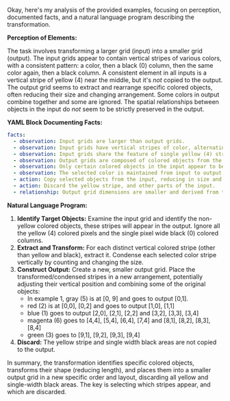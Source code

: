 Okay, here's my analysis of the provided examples, focusing on perception, documented facts, and a natural language program describing the transformation.

**Perception of Elements:**

The task involves transforming a larger grid (input) into a smaller grid (output). The input grids appear to contain vertical stripes of various colors, with a consistent pattern: a color, then a black (0) column, then the same color again, then a black column.  A consistent element in all inputs is a vertical stripe of yellow (4) near the middle, but it's *not* copied to the output. The output grid seems to extract and rearrange specific colored objects, often reducing their size and changing arrangement. Some colors in output combine together and some are ignored. The spatial relationships between objects in the input do *not* seem to be strictly preserved in the output.

**YAML Block Documenting Facts:**


```yaml
facts:
  - observation: Input grids are larger than output grids.
  - observation: Input grids have vertical stripes of color, alternating with columns of black (0).
  - observation: Input grids share the feature of single yellow (4) stripe, and yellow is not present in the output.
  - observation: Output grids are composed of colored objects from the input, but in different arrangements and often smaller sizes.
  - observation: Only certain colored objects in the input appear to be selected, while other pixels are discarded.
  - observation: The selected color is maintained from input to output, but other non selected colors appear.
  - action: Copy selected objects from the input, reducing in size and rearranging them.
  - action: Discard the yellow stripe, and other parts of the input.
  - relationship: Output grid dimensions are smaller and derived from the input, but the relationship is not a simple crop.
```


**Natural Language Program:**

1.  **Identify Target Objects:** Examine the input grid and identify the non-yellow colored objects, these stripes will appear in the output. Ignore all the yellow (4) colored pixels and the single pixel wide black (0) colored columns.
2.  **Extract and Transform:** For each distinct vertical colored stripe (other than yellow and black), extract it. Condense each selected color stripe vertically by counting and changing the size.
3.  **Construct Output:** Create a new, smaller output grid. Place the transformed/condensed stripes in a new arrangement, potentially adjusting their vertical position and combining some of the original objects:
    *   In example 1, gray (5) is at \[0, 9] and goes to output \[0,1].
    *   red (2) is at \[0,0], \[0,2] and goes to output \[1,0], \[1,1]
    *   blue (1) goes to output \[2,0], \[2,1], \[2,2] and \[3,2], \[3,3], \[3,4]
    *   magenta (6) goes to \[4,4], \[5,4], \[6,4], \[7,4] and \[8,1], \[8,2], \[8,3], \[8,4]
    *   green (3) goes to \[9,1], \[9,2], \[9,3], \[9,4]
4. **Discard:** The yellow stripe and single width black areas are not copied to the output.

In summary, the transformation identifies specific colored objects, transforms their shape (reducing length), and places them into a smaller output grid in a new specific order and layout, discarding all yellow and single-width black areas. The key is selecting which stripes appear, and which are discarded.
